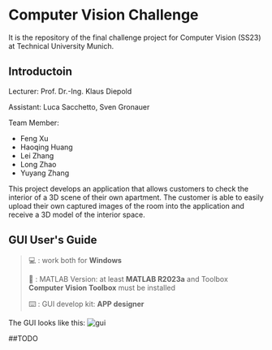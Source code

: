 
# Computer Vision Challenge

It is the repository of the final challenge project for Computer Vision (SS23) at Technical University Munich.

## Introductoin
Lecturer: Prof. Dr.-Ing. Klaus Diepold

Assistant: Luca Sacchetto, Sven Gronauer

Team Member:
- Feng Xu
- Haoqing Huang
- Lei Zhang
- Long Zhao
- Yuyang Zhang

This project develops an application that allows customers to check the interior of a 3D scene of their own apartment. The customer is able to easily upload their own captured images of the room into the application and receive a 3D model of the interior space.
## GUI User's Guide
> :computer: : work both for **Windows**
>
> :rocket: : MATLAB Version: at least **MATLAB R2023a** and Toolbox **Computer Vision Toolbox** must be installed
> 
> :keyboard: : GUI develop kit: **APP designer**


The GUI looks like this:
![gui](https://github.com/Huang15/Team-project/assets/128314731/6b872082-f6c3-4f8d-8213-32def57c9612)

##TODO





